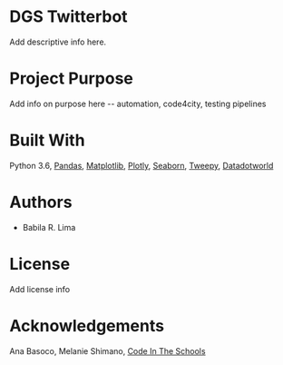
# DGS Twitterbot

Add descriptive info here.

# Project Purpose

Add info on purpose here -- automation, code4city, testing pipelines

# Built With  

Python 3.6, [Pandas](https://pandas.pydata.org/), [Matplotlib](https://matplotlib.org/), [Plotly](https://plot.ly/python/), [Seaborn](https://seaborn.pydata.org/), [Tweepy](https://www.tweepy.org/), [Datadotworld](https://apidocs.data.world/api)

# Authors

* Babila R. Lima

# License

Add license info

# Acknowledgements

Ana Basoco, Melanie Shimano, [Code In The Schools](https://www.codeintheschools.org/)

